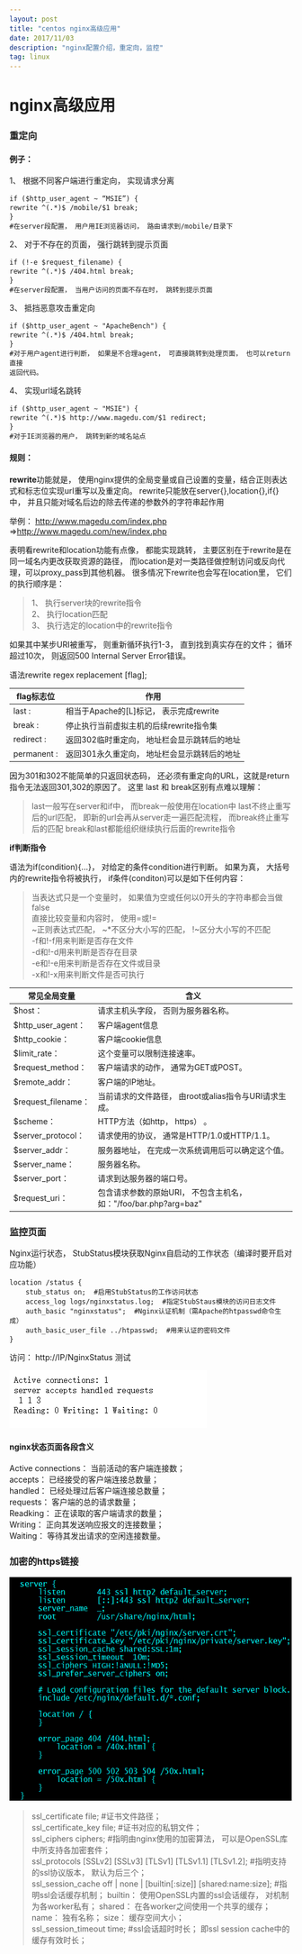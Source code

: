 ```yaml
---
layout: post
title: "centos nginx高级应用"
date: 2017/11/03
description: "nginx配置介绍，重定向，监控"
tag: linux
--- 
```


# nginx高级应用

### 重定向 ###

#### 例子： ####

1、 根据不同客户端进行重定向， 实现请求分离

	if ($http_user_agent ~ “MSIE”) {
	rewrite ^(.*)$ /mobile/$1 break;
	} 
	#在server段配置， 用户用IE浏览器访问， 路由请求到/mobile/目录下

2、 对于不存在的页面， 强行跳转到提示页面

	if (!-e $request_filename) {
	rewrite ^(.*)$ /404.html break;
	} 
	#在server段配置， 当用户访问的页面不存在时， 跳转到提示页面

3、 抵挡恶意攻击重定向

	if ($http_user_agent ~ "ApacheBench") {
	rewrite ^(.*)$ /404.html break;
	}
	#对于用户agent进行判断， 如果是不合理agent， 可直接跳转到处理页面， 也可以return直接
	返回代码。

4、 实现url域名跳转

	if ($http_user_agent ~ "MSIE") {
	rewrite ^(.*)$ http://www.magedu.com/$1 redirect;
	} 
	#对于IE浏览器的用户， 跳转到新的域名站点


#### 规则： ####

**rewrite**功能就是， 使用nginx提供的全局变量或自己设置的变量，结合正则表达式和标志位实现url重写以及重定向。 rewrite只能放在server{},location{},if{}中， 并且只能对域名后边的除去传递的参数外的字符串起作用

举例： http://www.magedu.com/index.php =>http://www.magedu.com/new/index.php

表明看rewrite和location功能有点像， 都能实现跳转， 主要区别在于rewrite是在同一域名内更改获取资源的路径， 而location是对一类路径做控制访问或反向代理，可以proxy_pass到其他机器。 很多情况下rewrite也会写在location里， 它们的执行顺序是：

> 1、 执行server块的rewrite指令  
> 2、 执行location匹配  
> 3、 执行选定的location中的rewrite指令 


如果其中某步URI被重写， 则重新循环执行1-3， 直到找到真实存在的文件； 循环超过10次， 则返回500 Internal Server Error错误。

语法rewrite regex replacement [flag];

|flag标志位|作用|
|--|--|
|last :| 相当于Apache的[L]标记， 表示完成rewrite
|break :| 停止执行当前虚拟主机的后续rewrite指令集
|redirect :| 返回302临时重定向， 地址栏会显示跳转后的地址
|permanent :| 返回301永久重定向， 地址栏会显示跳转后的地址

因为301和302不能简单的只返回状态码， 还必须有重定向的URL，这就是return指令无法返回301,302的原因了。 这里 last 和 break区别有点难以理解：

> last一般写在server和if中， 而break一般使用在location中
> last不终止重写后的url匹配， 即新的url会再从server走一遍匹配流程， 而break终止重写后的匹配
> break和last都能组织继续执行后面的rewrite指令

**if判断指令**

语法为if(condition){...}， 对给定的条件condition进行判断。 如果为真， 大括号内的rewrite指令将被执行， if条件(conditon)可以是如下任何内容：

> 当表达式只是一个变量时， 如果值为空或任何以0开头的字符串都会当做false  
> 直接比较变量和内容时， 使用=或!=  
> ~正则表达式匹配， ~*不区分大小写的匹配， !~区分大小写的不匹配  
> -f和!-f用来判断是否存在文件  
> -d和!-d用来判断是否存在目录  
> -e和!-e用来判断是否存在文件或目录  
> -x和!-x用来判断文件是否可执行  

|常见全局变量|含义|
|-|-|
|$host：|请求主机头字段， 否则为服务器名称。
|$http_user_agent：| 客户端agent信息
|$http_cookie： |客户端cookie信息
|$limit_rate：| 这个变量可以限制连接速率。
|$request_method：| 客户端请求的动作， 通常为GET或POST。
|$remote_addr：| 客户端的IP地址。
|$request_filename：| 当前请求的文件路径， 由root或alias指令与URI请求生成。
|$scheme：| HTTP方法（如http， https） 。
|$server_protocol：| 请求使用的协议， 通常是HTTP/1.0或HTTP/1.1。
|$server_addr： |服务器地址， 在完成一次系统调用后可以确定这个值。
|$server_name： |服务器名称。
|$server_port： |请求到达服务器的端口号。
|$request_uri： |包含请求参数的原始URI， 不包含主机名， 如："/foo/bar.php?arg=baz"


### 监控页面 ###

Nginx运行状态， StubStatus模块获取Nginx自启动的工作状态（编译时要开启对应功能）

	location /status {
		stub_status on;  #启用StubStatus的工作访问状态
		access_log logs/nginxstatus.log;  #指定StubStaus模块的访问日志文件
		auth_basic "nginxstatus";  #Nginx认证机制（需Apache的htpasswd命令生成）
		auth_basic_user_file ../htpasswd;  #用来认证的密码文件 
	}

访问： http://IP/NginxStatus  测试

![nginx监控](/images/nginx/监控.png "nginx监控图")

#### nginx状态页面各段含义 ####

Active connections： 当前活动的客户端连接数；  
accepts： 已经接受的客户端连接总数量；  
handled： 已经处理过后客户端连接总数量；  
requests： 客户端的总的请求数量；  
Readking： 正在读取的客户端请求的数量；  
Writing： 正向其发送响应报文的连接数量；  
Waiting： 等待其发出请求的空闲连接数量。  


### 加密的https链接 ###

![nginx https](/images/nginx/ssl.png "nginx-https配置")

> ssl_certificate file;   #证书文件路径；  
> ssl_certificate_key file;  #证书对应的私钥文件；  
> ssl_ciphers ciphers; #指明由nginx使用的加密算法， 可以是OpenSSL库中所支持各加密套件；   
> ssl_protocols [SSLv2] [SSLv3] [TLSv1] [TLSv1.1] [TLSv1.2];  #指明支持的ssl协议版本， 默认为后三个；   
> ssl_session_cache off | none | [builtin[:size]] [shared:name:size]; #指明ssl会话缓存机制； builtin： 使用OpenSSL内置的ssl会话缓存， 对机制为各worker私有； shared： 在各worker之间使用一个共享的缓存； name： 独有名称； size： 缓存空间大小；   
> ssl_session_timeout time;  #ssl会话超时时长； 即ssl session cache中的缓存有效时长；   



